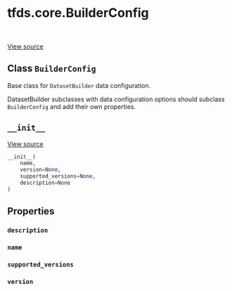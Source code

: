 <div itemscope itemtype="http://developers.google.com/ReferenceObject">
<meta itemprop="name" content="tfds.core.BuilderConfig" />
<meta itemprop="path" content="Stable" />
<meta itemprop="property" content="description"/>
<meta itemprop="property" content="name"/>
<meta itemprop="property" content="supported_versions"/>
<meta itemprop="property" content="version"/>
<meta itemprop="property" content="__init__"/>
</div>

# tfds.core.BuilderConfig

<!-- Insert buttons -->

<table class="tfo-notebook-buttons tfo-api" align="left">
</table>

<a target="_blank" href="https://github.com/tensorflow/datasets/tree/master/tensorflow_datasets/core/dataset_builder.py">View
source</a>

## Class `BuilderConfig`

<!-- Start diff -->
Base class for `DatasetBuilder` data configuration.

<!-- Placeholder for "Used in" -->

DatasetBuilder subclasses with data configuration options should subclass
`BuilderConfig` and add their own properties.

<h2 id="__init__"><code>__init__</code></h2>

<a target="_blank" href="https://github.com/tensorflow/datasets/tree/master/tensorflow_datasets/core/dataset_builder.py">View
source</a>

```python
__init__(
    name,
    version=None,
    supported_versions=None,
    description=None
)
```

## Properties

<h3 id="description"><code>description</code></h3>

<h3 id="name"><code>name</code></h3>

<h3 id="supported_versions"><code>supported_versions</code></h3>

<h3 id="version"><code>version</code></h3>
